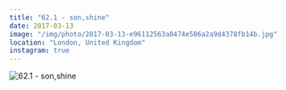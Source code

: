 ```yaml
---
title: "62.1 - son,shine"
date: 2017-03-13
image: "/img/photo/2017-03-13-e96112563a0474e506a2a9d4378fb14b.jpg"
location: "London, United Kingdom"
instagram: true
---
```


![62.1 - son,shine](/img/photo/2017-03-13-e96112563a0474e506a2a9d4378fb14b.jpg)
